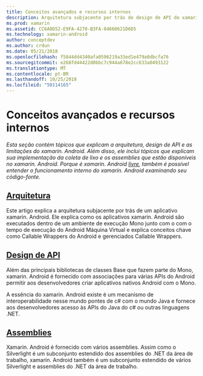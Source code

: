```yaml
---
title: Conceitos avançados e recursos internos
description: Arquitetura subjacente por trás do design de API do xamarin. Android e de TI.
ms.prod: xamarin
ms.assetid: CC6A0D52-E9FA-4270-B3FA-84660621D6D5
ms.technology: xamarin-android
author: conceptdev
ms.author: crdun
ms.date: 05/21/2018
ms.openlocfilehash: f5844dd4340afa0596219a33ed1e479a0dbcfa76
ms.sourcegitcommit: e268fd44422d0bbc7c944a678e2cc633a0493122
ms.translationtype: MT
ms.contentlocale: pt-BR
ms.lasthandoff: 10/25/2018
ms.locfileid: "50114165"
---
```

# <a name="advanced-concepts-and-internals"></a>Conceitos avançados e recursos internos

_Esta seção contém tópicos que explicam a arquitetura, design de API e as limitações do xamarin. Android. Além disso, ele inclui tópicos que explicam sua implementação da coleta de lixo e os assemblies que estão disponíveis no xamarin. Android. Porque é xamarin. Android [livre](https://github.com/xamarin/xamarin-android), também é possível entender o funcionamento interno do xamarin. Android examinando seu código-fonte._


##  <a name="architectureandroidinternalsarchitecturemd"></a>[Arquitetura](~/android/internals/architecture.md)

Este artigo explica a arquitetura subjacente por trás de um aplicativo xamarin. Android. Ele explica como os aplicativos xamarin. Android são executados dentro de um ambiente de execução Mono junto com o com o tempo de execução do Android Máquina Virtual e explica conceitos chave como Callable Wrappers do Android e gerenciados Callable Wrappers. 



##  <a name="api-designandroidinternalsapi-designmd"></a>[Design de API](~/android/internals/api-design.md)

Além das principais bibliotecas de classes Base que fazem parte do Mono, xamarin. Android é fornecido com associações para várias APIs do Android permitir aos desenvolvedores criar aplicativos nativos Android com o Mono.

A essência do xamarin. Android existe é um mecanismo de interoperabilidade nesse mundo pontes de c# com o mundo Java e fornece aos desenvolvedores acesso às APIs do Java do c# ou outras linguagens .NET.



##  <a name="assembliescross-platforminternalsavailable-assembliesmd"></a>[Assemblies](~/cross-platform/internals/available-assemblies.md)

Xamarin. Android é fornecido com vários assemblies. Assim como o Silverlight é um subconjunto estendido dos assemblies do .NET da área de trabalho, xamarin. Android também é um subconjunto estendido de vários Silverlight e assemblies do .NET da área de trabalho. 

